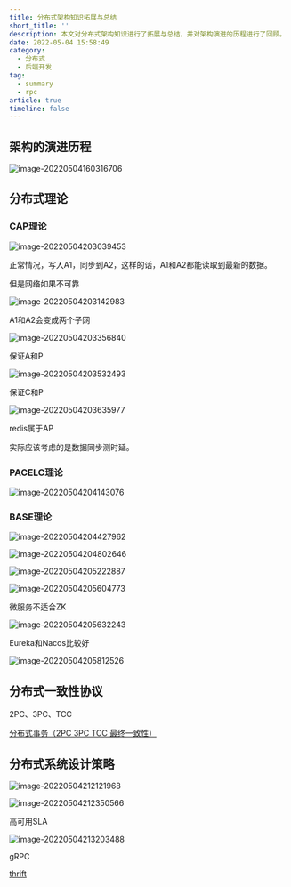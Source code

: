 ```yaml
---
title: 分布式架构知识拓展与总结
short_title: ''
description: 本文对分布式架构知识进行了拓展与总结，并对架构演进的历程进行了回顾。
date: 2022-05-04 15:58:49
category:
  - 分布式
  - 后端开发
tag:
  - summary
  - rpc
article: true
timeline: false
---
```

## 架构的演进历程

![image-20220504160316706](https://img1.terwer.space/image-20220504160316706.png)

## 分布式理论

### CAP理论

![image-20220504203039453](https://img1.terwer.space/image-20220504203039453.png)

正常情况，写入A1，同步到A2，这样的话，A1和A2都能读取到最新的数据。



但是网络如果不可靠

![image-20220504203142983](https://img1.terwer.space/image-20220504203142983.png)

A1和A2会变成两个子网



![image-20220504203356840](https://img1.terwer.space/image-20220504203356840.png)

保证A和P

![image-20220504203532493](https://img1.terwer.space/image-20220504203532493.png)



保证C和P

![image-20220504203635977](https://img1.terwer.space/image-20220504203635977.png)

redis属于AP



实际应该考虑的是数据同步测时延。

### PACELC理论

![image-20220504204143076](https://img1.terwer.space/image-20220504204143076.png)

### BASE理论

![image-20220504204427962](https://img1.terwer.space/image-20220504204427962.png)

![image-20220504204802646](https://img1.terwer.space/image-20220504204802646.png)

![image-20220504205222887](https://img1.terwer.space/image-20220504205222887.png)

![image-20220504205604773](https://img1.terwer.space/image-20220504205604773.png)

微服务不适合ZK

![image-20220504205632243](https://img1.terwer.space/image-20220504205632243.png)

Eureka和Nacos比较好

![image-20220504205812526](https://img1.terwer.space/image-20220504205812526.png)

## 分布式一致性协议

 2PC、3PC、TCC

[分布式事务（2PC 3PC TCC 最终一致性）](https://juejin.cn/post/6912462666187407367)

## 分布式系统设计策略

![image-20220504212121968](https://img1.terwer.space/image-20220504212121968.png)



![image-20220504212350566](https://img1.terwer.space/image-20220504212350566.png)



高可用SLA

![image-20220504213203488](https://img1.terwer.space/image-20220504213203488.png)

gRPC

[thrift](https://github.com/apache/thrift)